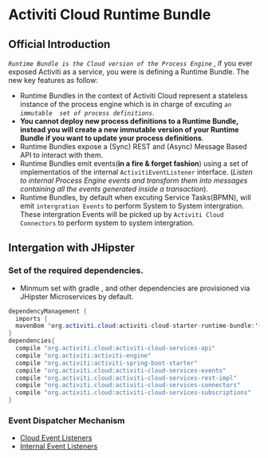 # Activiti Cloud Runtime Bundle
## Official Introduction
*`Runtime Bundle is the Cloud version of the Process Engine`* , if you ever exposed Activiti as a service, you were is defining a Runtime Bundle. The new key features as follow:
- Runtime Bundles in the context of Activiti Cloud represent a stateless instance of the process engine which is in charge of excuting *`an immutable  set of process definitions`*.
- **You cannot deploy new process definitions to a Runtime Bundle, instead you will create a new immutable version of your Runtime Bundle if you want to update your process definitions**.
- Runtime Bundles expose a (Sync) REST and (Async) Message Based API to interact with them.
- Runtime Bundles emit events(**in a fire & forget  fashion**) using a set of implementatios of the internal `ActivitiEventListener` interface. (*Listen to internal Process Engine events and transform them into messages containing all the events generated inside a transaction*).
-  Runtime Bundles, by default when excuting Service Tasks(BPMN), will emit `intergration Events` to perform System to System intergration. These intergration Events will be picked up by `Activiti Cloud Connectors` to perform system to system intergration.

## Intergation with JHipster
### Set of the required dependencies.
- Minmum set with gradle , and other dependencies are provisioned via JHipster Microservices by default.
```java
dependencyManagement {
  imports {
  mavenBom 'org.activiti.cloud:activiti-cloud-starter-runtime-bundle:'+activiti_cloud_version  }
}
dependencies{
  compile "org.activiti.cloud:activiti-cloud-services-api"
  compile "org.activiti:activiti-engine"
  compile "org.activiti:activiti-spring-boot-starter"
  compile "org.activiti.cloud:activiti-cloud-services-events"
  compile "org.activiti.cloud:activiti-cloud-services-rest-impl"
  compile "org.activiti.cloud:activiti-cloud-services-connectors"
  compile "org.activiti.cloud:activiti-cloud-services-subscriptions"
}
```

### Event Dispatcher Mechanism
- [Cloud Event Listeners](https://www.processon.com/view/link/5b7d4a7fe4b0d4d65be23316)
- [Internal Event Listeners](https://www.processon.com/view/link/5bc861fee4b08faf8c82aaea)
